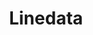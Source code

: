---
blog: https://linedata.com/blog
facebook: https://facebook.com/Linedata-322170334263
instagram: https://instagram.com/linedata_global
linkedin: https://linkedin.com/company/7341
logohandle: linedata
sort: linedata
title: Linedata
twitter: https://x.com/linedata
website: https://www.linedata.com/
youtube: https://youtube.com/channel/UCuRMSIEuquGhYne8lEjNU0Q
---